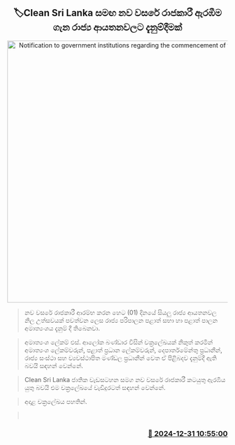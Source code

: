 <p align='center'><b><h2 align='center' title='Notification to government institutions regarding the commencement of the new year's work with Clean Sri Lanka'>🏷Clean Sri Lanka සම​ඟ නව වසරේ රාජකාරී ඇරඹී​ම ගැන රාජ්‍ය ආයතනවලට දැනුම්දීමක්</h2></b></p>
<p align='center'><img src='https://helakuru.sgp1.cdn.digitaloceanspaces.com/esana/images/lib/gov-office[1].jpg' width='600' alt='Notification to government institutions regarding the commencement of the new year's work with Clean Sri Lanka'></p>

> නව වසරේ රාජකාරී ආරම්භ කරන හෙට (01) දිනයේ සියලු රාජ්‍ය ආයතනවල නිල උත්සවයක් පවත්වන ලෙස රාජ්‍ය පරිපාලන පළාත් සභා හා පළාත් පාලන අමාත්‍යංශය දැනුම් දී තිබෙනවා.

> අමාත්‍යංශ ලේකම් එස්. ආලෝක බණ්ඩාර විසින් චක්‍රලේඛයක් නිකුත් කරමින් අමාත්‍යංශ ලේකම්වරුන්, පළාත් ප්‍රධාන ලේකම්වරුන්, දෙපාර්තමේන්තු ප්‍රධානීන්, රාජ්‍ය සංස්ථා සහ ව්‍යවස්ථාපිත මණ්ඩල ප්‍රධානීන් වෙත ඒ පිළිබදව දැනුම්දී ඇති බවයි සඳහන් වෙන්නේ.

> Clean Sri Lanka ජාතික වැඩසටහන සමග නව වසරේ රාජකාරී කටයුතු ඇරඹිය යුතු බවයි එම චක්‍රලේඛයේ වැඩිදුරටත් සඳහන් වෙන්නේ.

> අදාළ චක්‍රලේඛය පහතින්. 

>  



<h3 align='right'><a href='https://www.helakuru.lk/esana/p/106209/'>📅 2024-12-31 10:55:00</a></h3>
